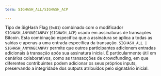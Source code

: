 ```yaml
---
term: SIGHASH_ALL/SIGHASH_ACP

---
```

Tipo de SigHash Flag (`0x81`) combinado com o modificador `SIGHASH_ANYONECANPAY` (`SIGHASH_ACP`) usado em assinaturas de transações Bitcoin. Esta combinação especifica que a assinatura se aplica a todas as saídas e apenas a uma entrada específica da transação. `SIGHASH_ALL | SIGHASH_ANYONECANPAY` permite que outros participantes adicionem entradas adicionais à transação após sua assinatura inicial. É particularmente útil em cenários colaborativos, como as transacções de crowdfunding, em que diferentes contribuintes podem adicionar os seus próprios inputs, preservando a integridade dos outputs atribuídos pelo signatário inicial.